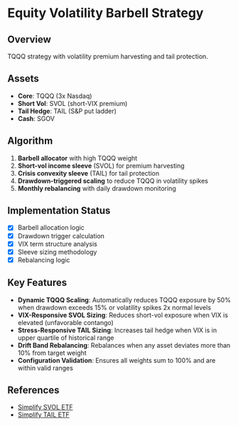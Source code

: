 # Equity Volatility Barbell Strategy

## Overview

TQQQ strategy with volatility premium harvesting and tail protection.

## Assets

- **Core**: TQQQ (3x Nasdaq)
- **Short Vol**: SVOL (short-VIX premium)
- **Tail Hedge**: TAIL (S&P put ladder)
- **Cash**: SGOV

## Algorithm

1. **Barbell allocator** with high TQQQ weight
2. **Short-vol income sleeve** (SVOL) for premium harvesting
3. **Crisis convexity sleeve** (TAIL) for tail protection
4. **Drawdown-triggered scaling** to reduce TQQQ in volatility spikes
5. **Monthly rebalancing** with daily drawdown monitoring

## Implementation Status

- [x] Barbell allocation logic
- [x] Drawdown trigger calculation
- [x] VIX term structure analysis
- [x] Sleeve sizing methodology
- [x] Rebalancing logic

## Key Features

- **Dynamic TQQQ Scaling**: Automatically reduces TQQQ exposure by 50% when drawdown exceeds 15% or volatility spikes 2x normal levels
- **VIX-Responsive SVOL Sizing**: Reduces short-vol exposure when VIX is elevated (unfavorable contango)
- **Stress-Responsive TAIL Sizing**: Increases tail hedge when VIX is in upper quartile of historical range
- **Drift Band Rebalancing**: Rebalances when any asset deviates more than 10% from target weight
- **Configuration Validation**: Ensures all weights sum to 100% and are within valid ranges

## References

- [Simplify SVOL ETF](https://www.simplify.us/etfs/svol-simplify-volatility-premium-etf)
- [Simplify TAIL ETF](https://www.simplify.us/etfs/tail-simplify-hedged-equity-etf)
